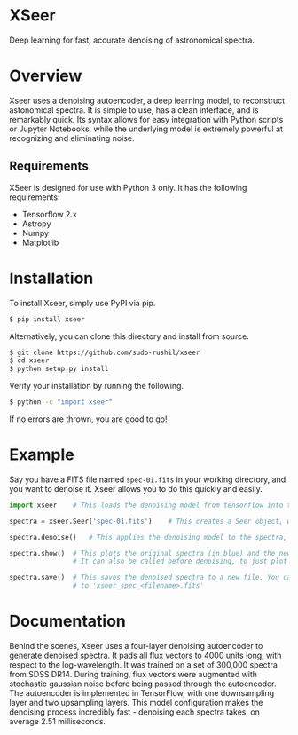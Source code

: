 # XSeer

Deep learning for fast, accurate denoising of astronomical spectra.

# Overview

Xseer uses a denoising autoencoder, a deep learning model, to reconstruct astonomical spectra. It is simple to use, has a clean interface, and is remarkably quick. Its syntax allows for easy integration with Python scripts or Jupyter Notebooks, while the underlying model is extremely powerful at recognizing and eliminating noise.

## Requirements

XSeer is designed for use with Python 3 only. It has the following requirements:

 - Tensorflow 2.x
 - Astropy
 - Numpy
 - Matplotlib

# Installation

To install Xseer, simply use PyPI via pip.

```sh
$ pip install xseer
```

Alternatively, you can clone this directory and install from source.

```sh
$ git clone https://github.com/sudo-rushil/xseer
$ cd xseer
$ python setup.py install
```

Verify your installation by running the following.

```sh
$ python -c "import xseer"
```

If no errors are thrown, you are good to go!

# Example

Say you have a FITS file named `spec-01.fits` in your working directory, and you want to denoise it. Xseer allows you to do this quickly and easily.

```Python
import xseer    # This loads the denoising model from tensorflow into the backend

spectra = xseer.Seer('spec-01.fits')    # This creates a Seer object, which allows the model to perform computations on the spectra

spectra.denoise()   # This applies the denoising model to the spectra, saving the denoised flux vector as an object attribute

spectra.show()  # This plots the original spectra (in blue) and the new, denoised spectra (in orange) for visual comparision
                # It can also be called before denoising, to just plot the original spectra

spectra.save()  # This saves the denoised spectra to a new file. You can specify a filename, but it defaults to saving the spectra
                # to 'xseer_spec_<filename>.fits'
```

# Documentation

Behind the scenes, Xseer uses a four-layer denoising autoencoder to generate denoised spectra. It pads all flux vectors to 4000 units long, with respect to the log-wavelength. It was trained on a set of 300,000 spectra from SDSS DR14. During training, flux vectors were augmented with stochastic gaussian noise before being passed through the autoencoder. The autoencoder is implemented in TensorFlow, with one downsampling layer and two upsampling layers. This model configuration makes the denoising process incredibly fast - denoising each spectra takes, on average 2.51 milliseconds.